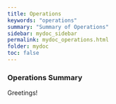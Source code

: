 ```yaml
---
title: Operations
keywords: "operations"
summary: "Summary of Operations"
sidebar: mydoc_sidebar
permalink: mydoc_operations.html
folder: mydoc
toc: false
---
```


### Operations Summary
Greetings!
